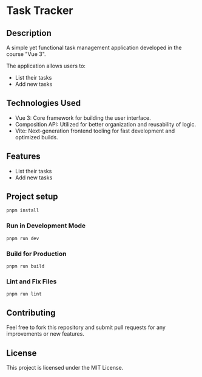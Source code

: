 # Task Tracker

## Description
A simple yet functional task management application developed in the course "Vue 3".

The application allows users to:

- List their tasks
- Add new tasks

## Technologies Used
- Vue 3: Core framework for building the user interface.
- Composition API: Utilized for better organization and reusability of logic.
- Vite: Next-generation frontend tooling for fast development and optimized builds.

## Features
- List their tasks
- Add new tasks

## Project setup
```shell
pnpm install
```

### Run in Development Mode
```shell
pnpm run dev
```

### Build for Production
```shell
pnpm run build
```

###  Lint and Fix Files
```
pnpm run lint
```

## Contributing
Feel free to fork this repository and submit pull requests for any improvements or new features.

## License
This project is licensed under the MIT License.
